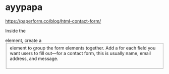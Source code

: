 # ayypapa

https://paperform.co/blog/html-contact-form/

Inside the <form> element, create a <fieldset> element to group the form elements together.
Add a <label> for each field you want users to fill out—for a contact form, this is usually name, email address, and message.

